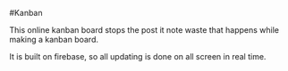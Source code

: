 #Kanban

This online kanban board stops the post it note waste that happens while making a kanban board. 

It is built on firebase, so all updating is done on all screen in real time. 
